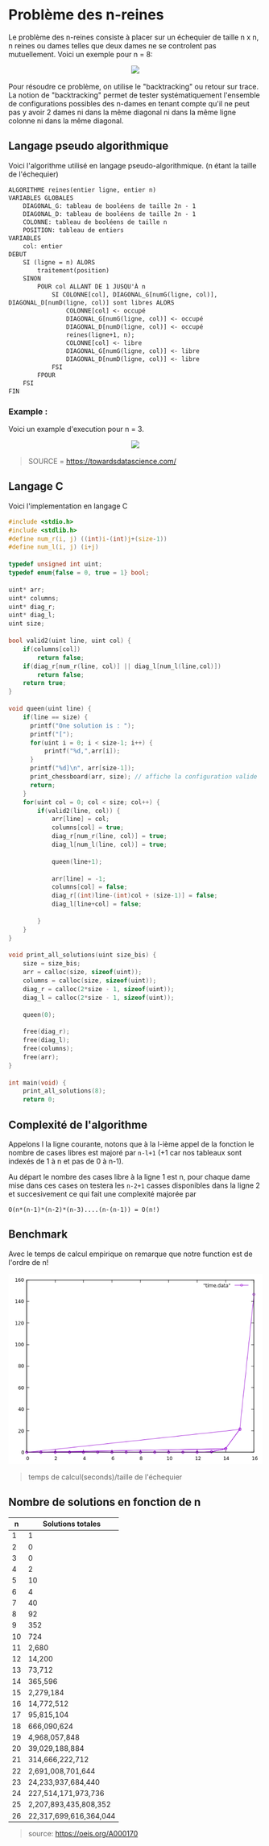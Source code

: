 # Problème des n-reines
Le problème des n-reines consiste à placer sur un échequier de taille n x n, n reines ou dames telles que deux dames ne se controlent pas mutuellement. Voici un exemple pour n = 8:

<p align="center">
  <img src="https://rosettacode.org/mw/images/b/bd/N_queens_problem.png"/>
</p>


Pour résoudre ce problème, on utilise le "backtracking" ou retour sur trace. La notion de "backtracking" permet de tester systématiquement l'ensemble de configurations possibles des n-dames en tenant compte qu'il ne peut pas y avoir 2 dames ni dans la même diagonal ni dans la même ligne colonne ni dans la même diagonal.
## Langage pseudo algorithmique
Voici l'algorithme utilisé en langage pseudo-algorithmique. (n étant la taille de l'échequier)
```
ALGORITHME reines(entier ligne, entier n)
VARIABLES GLOBALES
    DIAGONAL_G: tableau de booléens de taille 2n - 1
    DIAGONAL_D: tableau de booléens de taille 2n - 1
    COLONNE: tableau de booléens de taille n 
    POSITION: tableau de entiers
VARIABLES
    col: entier
DEBUT
    SI (ligne = n) ALORS
        traitement(position)
    SINON
        POUR col ALLANT DE 1 JUSQU'À n
            SI COLONNE[col], DIAGONAL_G[numG(ligne, col)], DIAGONAL_D[numD(ligne, col)] sont libres ALORS
                COLONNE[col] <- occupé
                DIAGONAL_G[numG(ligne, col)] <- occupé
                DIAGONAL_D[numD(ligne, col)] <- occupé
                reines(ligne+1, n);
                COLONNE[col] <- libre
                DIAGONAL_G[numG(ligne, col)] <- libre
                DIAGONAL_D[numD(ligne, col)] <- libre 
            FSI
        FPOUR
    FSI
FIN
```
### Example :
Voici un example d'execution pour n = 3. 
<p align="center">
  <img src="https://miro.medium.com/max/1200/1*89khR1bWFu0Tc0TY44_vFw.png"/>
</p>

> SOURCE = https://towardsdatascience.com/
## Langage C
Voici l'implementation en langage C
```c
#include <stdio.h>
#include <stdlib.h>
#define num_r(i, j) ((int)i-(int)j+(size-1))
#define num_l(i, j) (i+j)

typedef unsigned int uint;
typedef enum{false = 0, true = 1} bool;

uint* arr;
uint* columns;
uint* diag_r;
uint* diag_l;
uint size;

bool valid2(uint line, uint col) {
    if(columns[col])
        return false;
    if(diag_r[num_r(line, col)] || diag_l[num_l(line,col)])
        return false;
    return true;
}

void queen(uint line) {
    if(line == size) {
      printf("One solution is : ");
      printf("[");
      for(uint i = 0; i < size-1; i++) {
          printf("%d,",arr[i]);
      }
      printf("%d]\n", arr[size-1]);
      print_chessboard(arr, size); // affiche la configuration valide
      return;
    }
    for(uint col = 0; col < size; col++) {
        if(valid2(line, col)) {
            arr[line] = col;
            columns[col] = true;
            diag_r[num_r(line, col)] = true;
            diag_l[num_l(line, col)] = true;

            queen(line+1);

            arr[line] = -1;
            columns[col] = false;
            diag_r[(int)line-(int)col + (size-1)] = false;
            diag_l[line+col] = false;

        }
    }
}

void print_all_solutions(uint size_bis) {
    size = size_bis;
    arr = calloc(size, sizeof(uint));
    columns = calloc(size, sizeof(uint));
    diag_r = calloc(2*size - 1, sizeof(uint));
    diag_l = calloc(2*size - 1, sizeof(uint));

    queen(0);

    free(diag_r);
    free(diag_l);
    free(columns);
    free(arr);
}

int main(void) {
    print_all_solutions(8);
    return 0;
```
## Complexité de l'algorithme
Appelons l la ligne courante, notons que à la l-ième appel de la fonction le nombre de cases libres est majoré par ```n-l+1``` (+1 car nos tableaux sont indexés de 1 à n et pas de 0 à n-1).

Au départ le nombre des cases libre à la ligne 1 est n, pour chaque dame mise dans ces cases on testera les ```n-2+1``` casses disponibles dans la ligne 2 et succesivement ce qui fait une complexité majorée par
``` 
O(n*(n-1)*(n-2)*(n-3)....(n-(n-1)) = O(n!)
```

## Benchmark
Avec le temps de calcul empirique on remarque que notre function est de l'ordre de n!
<p align="center">
  <img src="https://raw.githubusercontent.com/dxkkxn/univ-tln/master/L3/S5/I51-Algorithmique-des-graphes/exp/chess/xd2.png"/>
</p>

> temps de calcul(seconds)/taille de l'échequier 

## Nombre de solutions en fonction de n

n  |   Solutions totales  |
-------|--------------------- |
1      |                 1  |  
2      |                 0  |  
3      |                 0  |  
4      |                 2  |  
5      |                10  |  
6      |                 4  |  
7      |                40  |  
8      |                92  |  
9      |               352  |  
10     |               724  |  
11     |             2,680  |  
12     |            14,200  |  
13     |            73,712  |  
14     |           365,596  |  
15     |         2,279,184  |  
16     |        14,772,512  |  
17     |        95,815,104  |  
18     |       666,090,624  |  
19     |     4,968,057,848  |  
20     |    39,029,188,884  |  
21     |   314,666,222,712  |  
22     | 2,691,008,701,644  |  
23     |24,233,937,684,440  |  
24     |  227,514,171,973,736| 
25     |2,207,893,435,808,352| 
26     |22,317,699,616,364,044|
> source: https://oeis.org/A000170

